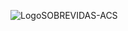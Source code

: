 ![LogoSOBREVIDAS-ACS](https://github.com/Sobrevidas-Grupo-3/PI-Grupo3-Sobrevidas-ACS/assets/166178053/1e647319-6b83-4a37-8d87-58d9eb7b055a)
